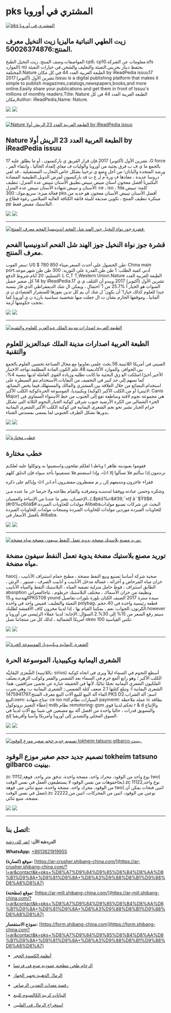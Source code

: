 # pks المشتري في أوروبا

<a href="https://swt.shibang-china.com/?l=ar&img&k=pks+%D8%A7%D9%84%D9%85%D8%B4%D8%AA%D8%B1%D9%8A+%D9%81%D9%8A+%D8%A3%D9%88%D8%B1%D9%88%D8%A8%D8%A7" target="_blank">![pks المشتري في أوروبا](http://static.shibang-china.com/all-800x300/938.jpg)</a>

## زيت الطهي النباتية ماليزيا زيت النخيل معرف المنتج:50026374876.
المواصفات.وصف المنتج. زيت النخيل الطبخ cp8، cp10.معلومات عن الشركة.ufs الموارد( m) يحتفظ دينار بحريني.التعبئة والتغليف والشحن.في خيارات التعبئة المختلفة.Nature الطبعة العربية العدد 44 في كل مكان by iReadPedia issuu17 تشرين الأول (أكتوبر) 2017.Issuu is a digital publishing platform that makes it simple to publish magazines,catalogs,newspapers,books,and more online.Easily share your publications and get them in front of Issuu&#39;s millions of monthly readers.Title: Nature الطبعة العربية العدد 44 في كل مكان,Author: iReadPedia,Name: Nature.


<a href="https://whatsapp.shibangsoft.com/WhatsApp.php" target="_blank" title="WhatsApp">![](http://static.shibang-china.com/icon/whatsapp.png)</a> <a href="https://swt.shibang-china.com/?l=ar&icon&k=pks+%D8%A7%D9%84%D9%85%D8%B4%D8%AA%D8%B1%D9%8A+%D9%81%D9%8A+%D8%A3%D9%88%D8%B1%D9%88%D8%A8%D8%A7" target="_blank">![](http://static.shibang-china.com/icon/chat-ar.png)</a>

---

<a href="https://swt.shibang-china.com/?l=ar&img&k=pks+%D8%A7%D9%84%D9%85%D8%B4%D8%AA%D8%B1%D9%8A+%D9%81%D9%8A+%D8%A3%D9%88%D8%B1%D9%88%D8%A8%D8%A7" target="_blank">![Nature الطبعة العربية العدد 23 الريش أولا by iReadPedia issuu](http://static.shibang-china.com/all-800x300/328.jpg)</a>

## Nature الطبعة العربية العدد 23 الريش أولا by iReadPedia issuu
17 تشرين الأول (أكتوبر) 2017.فإن قرار الفريق ي باركنسون ، أو ما يطلق عليه ،G force بالجمع ما ي ف ب فرق بحثية من أوروبا والوليات ف معاي إلعداد الخاليا ، وانتقاء المر ، ورصد المتحدة واليابان؛ من أجل وضع ي ترحيبا بشكل خاص.التجارب المستقبلية ، قد لقي ً دروسا عديدة ، مفادها ف ورة َّم ل ع ت قد باركنسون لمرض الدوىل.الطبيعية المضادة البكتيريا أفضل معجون أسنان مبيض تبييض.تطبيق الأسنان تبييض عدة المنزل: تنظيف الأسنان و تبييض.شهادة الأسنان تبييض عدة المنزل: ce ، iso ، fda.كلمة: تبييض فعالة.ميزة: سريع.موك: 300 pks.أفضل الأسنان تبييض الأسنان معجون هو جديد من مبتكرة تنظيف المنتج ، تكوين صديقة للبيئة فائقة الكثافة العالية الميلامين رغوة قطاع و pp البلاستيك مقبض فقط.


<a href="https://whatsapp.shibangsoft.com/WhatsApp.php" target="_blank" title="WhatsApp">![](http://static.shibang-china.com/icon/whatsapp.png)</a> <a href="https://swt.shibang-china.com/?l=ar&icon&k=pks+%D8%A7%D9%84%D9%85%D8%B4%D8%AA%D8%B1%D9%8A+%D9%81%D9%8A+%D8%A3%D9%88%D8%B1%D9%88%D8%A8%D8%A7" target="_blank">![](http://static.shibang-china.com/icon/chat-ar.png)</a>

---

<a href="https://swt.shibang-china.com/?l=ar&img&k=pks+%D8%A7%D9%84%D9%85%D8%B4%D8%AA%D8%B1%D9%8A+%D9%81%D9%8A+%D8%A3%D9%88%D8%B1%D9%88%D8%A8%D8%A7" target="_blank">![قشرة جوز نواة النخيل جوز الهند شل الفحم اندونيسيا الفحم معرف المنتج.](http://static.shibang-china.com/all-800x300/1059.jpg)</a>

## قشرة جوز نواة النخيل جوز الهند شل الفحم اندونيسيا الفحم معرف المنتج.
سعر الفوب: US $ 780 850 طن الحصول علي أحدث السعر.ميناء: China main port.أدني كمية الطلب: 1 طن طن.القدرة علي التوريد: 300 طن طن شهر.موعد التسليم: 20 أيام.شروط الدفع: L C,T T,Western Union.Nature الطبعة العربية العدد 14 كل صغير جميل by iReadPedia.17 تشرين الأول (أكتوبر) 2017.ويبدو أن الئتلف ي ي الصوات هو الخيار أ %25.7 من أ ً احتمال ، ويمكن ال شك الديمقراطي الذي فاز بنسبة جيدا للعلوم كذلك.خيارا ً أن يكون ً ل شك أن يم كل تدين بفوزها للستقرار القتصادي ن ي ألمانيا ، وموقفها الحازم بشأن ت ال جعلت منها شخصية سياسية بارزة ن ي أوروبا.كما نحجت حكومتها أزمة.


<a href="https://whatsapp.shibangsoft.com/WhatsApp.php" target="_blank" title="WhatsApp">![](http://static.shibang-china.com/icon/whatsapp.png)</a> <a href="https://swt.shibang-china.com/?l=ar&icon&k=pks+%D8%A7%D9%84%D9%85%D8%B4%D8%AA%D8%B1%D9%8A+%D9%81%D9%8A+%D8%A3%D9%88%D8%B1%D9%88%D8%A8%D8%A7" target="_blank">![](http://static.shibang-china.com/icon/chat-ar.png)</a>

---

<a href="https://swt.shibang-china.com/?l=ar&img&k=pks+%D8%A7%D9%84%D9%85%D8%B4%D8%AA%D8%B1%D9%8A+%D9%81%D9%8A+%D8%A3%D9%88%D8%B1%D9%88%D8%A8%D8%A7" target="_blank">![اﻟﻄﺒﻌﺔ اﻟﻌﺮﺑﻴﺔ اصدارات مدينة الملك عبدالعزيز للعلوم والتقنية](http://static.shibang-china.com/all-800x300/873.jpg)</a>

## اﻟﻄﺒﻌﺔ اﻟﻌﺮﺑﻴﺔ اصدارات مدينة الملك عبدالعزيز للعلوم والتقنية
اﻟﺼﻴﻨﻲ ﻓﻲ أﻣﺮﻳﻜﺎ اﻟﻼﺗﻴﻨﻴﺔ.56.ﺑﺤﺚ ﻋﻠﻤﻲ.ﺗﻌﺎوﻧﻮا ﻣﻊ.ﻣﺠﺎل اﻟﺼﻨﺎﻋﺔ.ﺗﺤﺴﻴﻦ اﻟﻌﻠﻮم.ﺑﺎﻟﺠﻤﻊ ﺑﻴﻦ.اﻟﺤﻮاﻓﺰ، واﻟﻤﻮارد اﻷﻛﺎدﻳﻤﻴﺔ.48.ﻋﻠﻢ اﻟﻜﻮن.اﻟﻤﺎدة اﻟﻤﻈﻠﻤﺔ.ﺗﻮاﺟﻪ اﻻﺧﺘﺒﺎر اﻷﺧﻴﺮ.أﺧﻴﺮًا.اﻣﺘﻠﻜﺖ اﻟﻔِ ﺮَق اﻟﺒﺤﺜﻴﺔ ﻣﺎ.ﻛﺎﻧﺖ ﺗﻄﻠﺒﻪ.وزﻳﺎدة اﻟﻘﻮى اﻟﻌﺎﻣﻠﺔ ﻟﺪﻳﻬﺎ ﺑﻨﺴﺒﺔ 4%، ﻛﻤﺎ ﺗﺴﻬﻢ إﻟﻰ ﺣﺪ ﻛﺒﻴﺮ ﻓﻲ اﻟﺘﺨﻔﻴﻒ ﻣﻦ اﻟﻨﻔﺎﻳﺎت.اﻻﺳﺘﺨﺪام.ﺗﺘﻢ اﻟﺴﻴﻄﺮة ﻋﻠﻰ اﺳﺘﺨﺪام.اﻟﺒﻀﺎﺋﻊ ﻣﻦ ﺧﻼل اﻟﻌﻼﻗﺔ ﺑﻴﻦ.اﻟﻤﺸﺘﺮي واﻟﻤﺎﻟﻚ واﻟﻤﺴﺘﻬﻠﻚ.ﻓﻴﻤﺎ ﻳﺨﺺ اﻟﺒﻀﺎﺋﻊ، أو ﻣﻦ.الكلب الأكبر (كوكبة) ويكيبيديا، الموسوعة الحرةكوكبة الكلب الأكبر (لاتيني: Canis Major) هي مجموعة نجوم لافتة وساطعة تقع إلى الجنوب من خط الاستواء السماوي في الجزء الشمالي من الكرة الأرضية جنوب شرقي كوكبة الجبار.النجوم الثلاثة التي تشكل حزام الجبار تشير نحو نجم الشعرى اليمانية في كوكبة الكلب الأكبر.الشعرى اليمانية بدورها تشكل الطرف الجنوبي لما يسمى بمسدس الشتاء.


<a href="https://whatsapp.shibangsoft.com/WhatsApp.php" target="_blank" title="WhatsApp">![](http://static.shibang-china.com/icon/whatsapp.png)</a> <a href="https://swt.shibang-china.com/?l=ar&icon&k=pks+%D8%A7%D9%84%D9%85%D8%B4%D8%AA%D8%B1%D9%8A+%D9%81%D9%8A+%D8%A3%D9%88%D8%B1%D9%88%D8%A8%D8%A7" target="_blank">![](http://static.shibang-china.com/icon/chat-ar.png)</a>

---

<a href="https://swt.shibang-china.com/?l=ar&img&k=pks+%D8%A7%D9%84%D9%85%D8%B4%D8%AA%D8%B1%D9%8A+%D9%81%D9%8A+%D8%A3%D9%88%D8%B1%D9%88%D8%A8%D8%A7" target="_blank">![خطب مختارة](http://static.shibang-china.com/all-800x300/83.jpg)</a>

## خطب مختارة
ﻓﻘﻮﻣﻮﺍ ﺑﻌﺒﻮﺩﻳﺘﻪ ﻇﺎﻫﺮ ﺍ ﻭﺑﺎﻃﻨ ﺎ ﻟﻌﻠﻜﻢ ﺗﻔﻠﺤﻮﻥ.ﻭﺍﺳﺘﻌﻴﻨﻮﺍ ﺑﻪ ﻭﺗﻮﻛﻠﻮﺍ ﻋﻠﻴﻪ ﻟﻌﻠﻜـﻢ ﺗﺮﲪﻮﻥ.ﺇﺫﺍ ﺳﺄﻟﺘﻢ ﻓﻼ ﺗﺴﺄﻟﻮﺍ ﺇﻻ ﺍﷲ، ﻭﺇﺫﺍ ﺍﺳﺘﻌﻨﺘﻢ.ﻓﻼ ﺗﺴﺘﻌﻴﻨﻮﺍ ﺑﺄﺣﺪ ﺳﻮﺍﻩ ﻓﺈﻥ ﺍﳋﻠﻖ ﻛﻠﻬﻢ ﻓﻘﺮﺍﺀ ﻋﺎﺟﺰﻭﻥ.ﻭﲨﻴﻌﻬﻢ ﺇﱃ ﺭ ﻢ ﻣﻀﻄﺮﻭﻥ.ﻣﻔﺘﻘـﺮﻭﻥ.ﺃﻋ.ﺎﻧﲏ ﺍﷲ ﻭﺇﻳﺎﻛﻢ ﻋﻠﻰ ﺫﻛﺮﻩ ﻭﺷﻜﺮﻩ ﻭﺣﺴﻦ ﻋﺒﺎﺩﺗﻪ.ﻭﻭﻓﻘﻨﺎ ﶈﺒﺘـﻪ.ﻭﻣﻌﺮﻓﺘـﻪ ﻭﺍﻟﻘﻴﺎﻡ ﺑﻄﺎﻋﺘﻪ.ﻭﻻ ﺣﺮﻣﻨﺎ ﺧﲑ ﻣﺎ ﻋﻨﺪﻩ ﻣـﻦ ﺍﻹﺣﺴـﺎﻥ، ﺑﺸﺮ ﻣﺎ ﻋﻨﺪﻧﺎ ﻣﻦ.ﺍﻹﺳﺎﺀﺓ ﻭﺍﻟﻌﺼﻴﺎﻥ،.{.$pkš‰r&#39;¯»tƒ â¨$Ÿ9$#.(#rß‰ç6ôã$#.مولدات للحاويات المبردة Alibabaالبحث عن شركات تصنيع مولدات للحاويات المبردة موردين مولدات للحاويات المبردة ومنتجات مولدات للحاويات المبردة بأفضل الأسعار في Alibaba.


<a href="https://whatsapp.shibangsoft.com/WhatsApp.php" target="_blank" title="WhatsApp">![](http://static.shibang-china.com/icon/whatsapp.png)</a> <a href="https://swt.shibang-china.com/?l=ar&icon&k=pks+%D8%A7%D9%84%D9%85%D8%B4%D8%AA%D8%B1%D9%8A+%D9%81%D9%8A+%D8%A3%D9%88%D8%B1%D9%88%D8%A8%D8%A7" target="_blank">![](http://static.shibang-china.com/icon/chat-ar.png)</a>

---

<a href="https://swt.shibang-china.com/?l=ar&img&k=pks+%D8%A7%D9%84%D9%85%D8%B4%D8%AA%D8%B1%D9%8A+%D9%81%D9%8A+%D8%A3%D9%88%D8%B1%D9%88%D8%A8%D8%A7" target="_blank">![توريد مصنع بلاستيك مضخة يدوية تعمل النفط سيفون مضخة مياه مضخة.](http://static.shibang-china.com/all-800x300/854.jpg)</a>

## توريد مصنع بلاستيك مضخة يدوية تعمل النفط سيفون مضخة مياه مضخة.
haocj صحية شركة أساسا تصنيع وبيع النفط مضخة ، مطبخ حمام استنزاف الأنابيب ، خزان مياه المرحاض و أجزائه ، غسالة مدخل الأنابيب و أنابيب الصرف ، صنبور ، الرش ، الطابق استنزاف ، فوط حامل منزلية تصفية المياه ، البلاستيك النفط والمياه الأنابيب absoption ونظيفة من خزان الأسماك ، مختلف البلاستيك خرطوم ، نتاجالعمراني الهندسة و.15PKST06 yound سيدة سترة 2017 الصيف الكتان بلوزة بلوزات.تفاصيل التعبئة والتغليف: قميص واحد في واحدة polybag، قطعة رئيسية واحدة في 40.حجم الكرتون:.الجواب: نعم ، يمكننا القيام بها ، إذا لدينا مخزون كاف الأقمشة لطلبك.however سيتم رفع السعر من 15% إلى 30%.2.السؤال:.الإجابة: لدينا عملاء الرئيسي من أوروبا و أمريكا الشمالية ، لذلك كل من منتجاتنا تصل okeo تكس القياسية 100.


<a href="https://whatsapp.shibangsoft.com/WhatsApp.php" target="_blank" title="WhatsApp">![](http://static.shibang-china.com/icon/whatsapp.png)</a> <a href="https://swt.shibang-china.com/?l=ar&icon&k=pks+%D8%A7%D9%84%D9%85%D8%B4%D8%AA%D8%B1%D9%8A+%D9%81%D9%8A+%D8%A3%D9%88%D8%B1%D9%88%D8%A8%D8%A7" target="_blank">![](http://static.shibang-china.com/icon/chat-ar.png)</a>

---

<a href="https://swt.shibang-china.com/?l=ar&img&k=pks+%D8%A7%D9%84%D9%85%D8%B4%D8%AA%D8%B1%D9%8A+%D9%81%D9%8A+%D8%A3%D9%88%D8%B1%D9%88%D8%A8%D8%A7" target="_blank">![الشعرى اليمانية ويكيبيديا، الموسوعة الحرة](http://static.shibang-china.com/all-800x300/370.jpg)</a>

## الشعرى اليمانية ويكيبيديا، الموسوعة الحرة
الشِّعرَى اليَمَانِيَّة (باللاتينية: sirius) أسطع النجوم في السماء ليلاً ويرى في اتجاه كوكبة الكلب الأكبر ؛ وهو رابع ألمع جرم في السماء بعد الشمس والقمر وكوكب الزهرة.يصنّف الفلكيون الشعرى اليمانية نجمًا ثنائيًا، لأنها في الحقيقة عبارة عن نجمين مترافقين، هما: الشعرى اليمانية أ: وتبلغ كتلتها 2.1 ضعف كتلة الشمس،; الشعرى اليمانية ب: وهي.شرب الماء آلة البيع للبيع آلات البيع معرف المنتج:1475941797.PKS D2.اسم: آلة الشراب البيع.oem: متاح.شهادة: ce iso nsf.السيارات نظام paymemt: عملة ملاحظة ic بطاقة إعطاء التغيير بروتوكول mdb.نظام remotoring: gsm تحكم.لدينا قوي r &amp; d والإنتاج والتسويق قدرات ، حاليا واحدة من أفضل آلة بيع مصنعين في شينا بيع آلات لدينا في السوق المحلي والتصدير إلى أوروبا وأمريكا وآسيا وأفريقيا إلخ.


<a href="https://whatsapp.shibangsoft.com/WhatsApp.php" target="_blank" title="WhatsApp">![](http://static.shibang-china.com/icon/whatsapp.png)</a> <a href="https://swt.shibang-china.com/?l=ar&icon&k=pks+%D8%A7%D9%84%D9%85%D8%B4%D8%AA%D8%B1%D9%8A+%D9%81%D9%8A+%D8%A3%D9%88%D8%B1%D9%88%D8%A8%D8%A7" target="_blank">![](http://static.shibang-china.com/icon/chat-ar.png)</a>

---

<a href="https://swt.shibang-china.com/?l=ar&img&k=pks+%D8%A7%D9%84%D9%85%D8%B4%D8%AA%D8%B1%D9%8A+%D9%81%D9%8A+%D8%A3%D9%88%D8%B1%D9%88%D8%A8%D8%A7" target="_blank">![تصميم جديد حجم صغير موزع الوقود tokheim tatsuno gilbarco بينيت.](http://static.shibang-china.com/all-800x300/853.jpg)</a>

## تصميم جديد حجم صغير موزع الوقود tokheim tatsuno gilbarco بينيت.
zc 11112,نوع واحد من الوقود، محرك واحد، مضخة واحدة، تدفق متر واحد، فوهة two( بخاخفوهات من نفس الوقود لا يستطيعون العمل في نفس الوقت).zc 11122,نوع واحد من الوقود، محرك واحد، مضخة واحدة، منبع ثنائي متر، فوهة two( اثنين فتحات يمكن أن تعمل في نفس الوقت).zc 22222,نوعين من الوقود، اثنين من المحركات، اثنين من مضخة، منبع ثنائي.

<a href="https://whatsapp.shibangsoft.com/WhatsApp.php" target="_blank" title="WhatsApp">![](http://static.shibang-china.com/icon/whatsapp.png)</a> <a href="https://swt.shibang-china.com/?l=ar&icon&k=pks+%D8%A7%D9%84%D9%85%D8%B4%D8%AA%D8%B1%D9%8A+%D9%81%D9%8A+%D8%A3%D9%88%D8%B1%D9%88%D8%A8%D8%A7" target="_blank">![](http://static.shibang-china.com/icon/chat-ar.png)</a>

---
## اتصل بنا:

**الدردشة الآن:** [انقر للدردشة](https://swt.shibang-china.com?l=ar&contact&k=pks+%D8%A7%D9%84%D9%85%D8%B4%D8%AA%D8%B1%D9%8A+%D9%81%D9%8A+%D8%A3%D9%88%D8%B1%D9%88%D8%A8%D8%A7)

**WhatsApp:**  [+8613621919955](https://whatsapp.shibangsoft.com/WhatsApp.php)

**موقع (كسارة):** [https://ar-crusher.shibang-china.com/](https://ar-crusher.shibang-china.com/?l=ar&contact&k=pks+%D8%A7%D9%84%D9%85%D8%B4%D8%AA%D8%B1%D9%8A+%D9%81%D9%8A+%D8%A3%D9%88%D8%B1%D9%88%D8%A8%D8%A7)

**موقع (مطحنة):** [https://ar-mill.shibang-china.com/](https://ar-mill.shibang-china.com/?l=ar&contact&k=pks+%D8%A7%D9%84%D9%85%D8%B4%D8%AA%D8%B1%D9%8A+%D9%81%D9%8A+%D8%A3%D9%88%D8%B1%D9%88%D8%A8%D8%A7)

**نموذج الاستفسار:** [https://form.shibang-china.com](https://form.shibang-china.com?l=ar&contact&k=pks+%D8%A7%D9%84%D9%85%D8%B4%D8%AA%D8%B1%D9%8A+%D9%81%D9%8A+%D8%A3%D9%88%D8%B1%D9%88%D8%A8%D8%A7)

* [أنظمة الكسوة الحجر](../26/%D8%A3%D9%86%D8%B8%D9%85%D8%A9%20%D8%A7%D9%84%D9%83%D8%B3%D9%88%D8%A9%20%D8%A7%D9%84%D8%AD%D8%AC%D8%B1.md)

* [الرخام طحن مطحنة عمودية صنع في فرنسا](../26/%D8%A7%D9%84%D8%B1%D8%AE%D8%A7%D9%85%20%D8%B7%D8%AD%D9%86%20%D9%85%D8%B7%D8%AD%D9%86%D8%A9%20%D8%B9%D9%85%D9%88%D8%AF%D9%8A%D8%A9%20%D8%B5%D9%86%D8%B9%20%D9%81%D9%8A%20%D9%81%D8%B1%D9%86%D8%B3%D8%A7.md)

* [الرمال الذهبية تجهيز الجهاز](../29/%D8%A7%D9%84%D8%B1%D9%85%D8%A7%D9%84%20%D8%A7%D9%84%D8%B0%D9%87%D8%A8%D9%8A%D8%A9%20%D8%AA%D8%AC%D9%87%D9%8A%D8%B2%20%D8%A7%D9%84%D8%AC%D9%87%D8%A7%D8%B2.md)

* [رقصة معدات التعدين الرصاص](../28/%D8%B1%D9%82%D8%B5%D8%A9%20%D9%85%D8%B9%D8%AF%D8%A7%D8%AA%20%D8%A7%D9%84%D8%AA%D8%B9%D8%AF%D9%8A%D9%86%20%D8%A7%D9%84%D8%B1%D8%B5%D8%A7%D8%B5.md)

* [النباتات كربيد الكالسيوم للبيع](../28/%D8%A7%D9%84%D9%86%D8%A8%D8%A7%D8%AA%D8%A7%D8%AA%20%D9%83%D8%B1%D8%A8%D9%8A%D8%AF%20%D8%A7%D9%84%D9%83%D8%A7%D9%84%D8%B3%D9%8A%D9%88%D9%85%20%D9%84%D9%84%D8%A8%D9%8A%D8%B9.md)

* [استخراج الرمال في الفلبين](../28/%D8%A7%D8%B3%D8%AA%D8%AE%D8%B1%D8%A7%D8%AC%20%D8%A7%D9%84%D8%B1%D9%85%D8%A7%D9%84%20%D9%81%D9%8A%20%D8%A7%D9%84%D9%81%D9%84%D8%A8%D9%8A%D9%86.md)